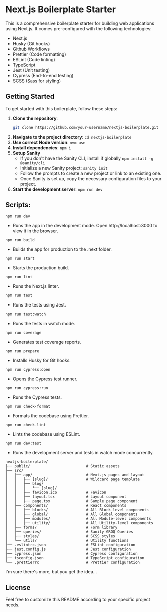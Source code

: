 # Next.js Boilerplate Starter

This is a comprehensive boilerplate starter for building web applications using Next.js. It comes pre-configured with the following technologies:

- Next.js
- Husky (Git hooks)
- Github Workflows
- Prettier (Code formatting)
- ESLint (Code linting)
- TypeScript
- Jest (Unit testing)
- Cypress (End-to-end testing)
- SCSS (Sass for styling)

## Getting Started

To get started with this boilerplate, follow these steps:

1. **Clone the repository**:
   ```bash
   git clone https://github.com/your-username/nextjs-boilerplate.git
   ```
2. **Navigate to the project directory**: `cd nextjs-boilerplate`
3. **Use correct Node version**: `nvm use`
4. **Install dependencies**: `npm i`
5. **Setup Sanity**
   * If you don't have the Sanity CLI, install if globally
     `npm install -g @sanity/cli`
   * Initialize a new Sanity project:
     `sanity init`
   * Follow the prompts to create a new project or link to an existing one.
   * Once Sanity is set up, copy the necessary configuration files to your project.
6. **Start the development server**: `npm run dev`

## Scripts:

`npm run dev`

- Runs the app in the development mode. Open http://localhost:3000 to view it in the browser.

`npm run build`

- Builds the app for production to the .next folder.

`npm run start`

- Starts the production build.

`npm run lint`

- Runs the Next.js linter.

`npm run test`

- Runs the tests using Jest.

`npm run test:watch`

- Runs the tests in watch mode.

`npm run coverage`

- Generates test coverage reports.

`npm run prepare`

- Installs Husky for Git hooks.

`npm run cypress:open`

- Opens the Cypress test runner.

`npm run cypress:run`

- Runs the Cypress tests.

`npm run check-format`

- Formats the codebase using Prettier.

`npm run check-lint`

- Lints the codebase using ESLint.

`npm run dev:test`

- Runs the development server and tests in watch mode concurrently.

```
nextjs-boilerplate/
├── public/                         # Static assets
├── src/
│   ├── app/                        # Next.js pages and layout
│   │   ├── [slug]/                 # Wildcard page template
│   │   ├── blog/
│   │   │   └── [slug]/
│   │   ├── favicon.ico             # Favicon
│   │   ├── layout.tsx              # Layout component
│   │   ├── page.tsx                # Sample page component
│   ├── components/                 # React components
│   │   ├── blocks/                 # All Block-level components
│   │   ├── global/                 # All Global components
│   │   ├── modules/                # All Module-level components
│   │   ├── utility/                # All Utility-level components
│   ├── forms/                      # Form library
│   ├── queries/                    # Sanity GROQ Queries
│   ├── styles/                     # SCSS styles
│   └── utils/                      # Utility functions
├── .eslintrc.json                  # ESLint configuration
├── jest.config.js                  # Jest configuration
├── cypress.json                    # Cypress configuration
├── tsconfig.json                   # TypeScript configuration
└── .prettierrc                     # Prettier configuration

```

I'm sure there's more, but you get the idea...

## License

Feel free to customize this README according to your specific project needs.
